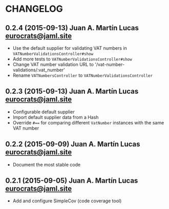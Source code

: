 # CHANGELOG

## 0.2.4 (2015-09-13) Juan A. Martín Lucas <eurocrats@jaml.site>

 * Use the default supplier for validating VAT numbers in `VATNumberValidationsController#show`
 * Add more tests to `VATNumberValidationsController#show`
 * Change VAT number validation URL to '/vat-number-validations/:vat_number'
 * Rename `VATNumbersController` to `VATNumberValidationsController`

## 0.2.3 (2015-09-13) Juan A. Martín Lucas <eurocrats@jaml.site>

 * Configurable default supplier
 * Import default supplier data from a Hash
 * Override `#==` for comparing different `VatNumber` instances with the same VAT number

## 0.2.2 (2015-09-09) Juan A. Martín Lucas <eurocrats@jaml.site>

 * Document the most stable code

## 0.2.1 (2015-09-05) Juan A. Martín Lucas <eurocrats@jaml.site>

 * Add and configure SimpleCov (code coverage tool)
